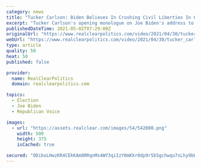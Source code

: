 ```yaml
---
category: news
title: "Tucker Carlson: Biden Believes In Crushing Civil Liberties In Order To Achieve Political Imperatives"
excerpt: "Tucker Carlson's opening monologue on Joe Biden's address to the Joint Session of Congress: TUCKER CARLSON: Joe Biden spoke to a joint session of Congress Wednesday, night. If you saw it -- and relatively few people did,"
publishedDateTime: 2021-05-02T07:29:00Z
originalUrl: "https://www.realclearpolitics.com/video/2021/04/30/tucker_carlson_joe_biden_says_hes_in_charge_and_will_brook_no_opposition.html"
webUrl: "https://www.realclearpolitics.com/video/2021/04/30/tucker_carlson_joe_biden_says_hes_in_charge_and_will_brook_no_opposition.html"
type: article
quality: 50
heat: 50
published: false

provider:
  name: RealClearPolitics
  domain: realclearpolitics.com

topics:
  - Election
  - Joe Biden
  - Republican Voice

images:
  - url: "https://assets.realclear.com/images/54/542000.png"
    width: 500
    height: 375
    isCached: true

secured: "ODibxLHwzKR4CEkKAm8RRqnMs4WY3qiIzY0mKkr0dp9rSb5gchwqu7sLhy9bH4Ah6yVnw1fpEEHT5lQwuCzJ/UEYN1grC5CeO2OxMFBG30hPGRE7Jw4sodfq6EoB2p8kdYDBNPx393XTqF1GFee8M9ZNcbWDVwKEfDHOfzxHWzIxJS8hJuRdyEuuf+L+LwNoyY35fqlAUxCoo76jICz34Kr7AGGwVLMoGimD7jZ2CgFlBd5Wd8wWHIp4Af2crsRJgq37MEImaro+LjMjy+xzsOdKYc7iVdR0b2Qu8yzxFFr+Z/Vs2tvQ3wGwI0qAQh+JkHlPVH7PX+vU5IwReoIVbELrq8N5g2jLCp4fucSYLXE=;+VfrWiDBocNUNohoLtezjw=="
---
```


